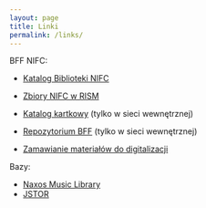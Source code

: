 ```yaml
---
layout: page
title: Linki
permalink: /links/
---
```


BFF NIFC:

- [Katalog Biblioteki NIFC](http://biblioteka.nifc.pl/)
- [Zbiory NIFC w RISM](http://www.rism.info/en/service/opac-search.html)
- [Katalog kartkowy](192.168.0.202/katalog/) (tylko w sieci wewnętrznej)
- [Repozytorium BFF](192.168.0.202) (tylko w sieci wewnętrznej)

- [Zamawianie materiałów do digitalizacji](https://goo.gl/forms/34HtBsd7YXf6Pb3F3)

Bazy:

- [Naxos Music Library](http://nifc.naxosmusiclibrary.com)
- [JSTOR](http://jstor.com)
